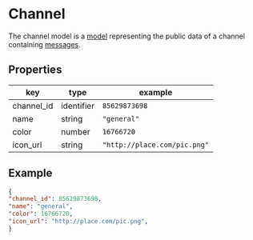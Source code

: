 # Channel

The channel model is a [model](../models.md) representing the public data of a channel containing [messages](./message.md).

## Properties
| key           | type       | example                      |
| ------------- | ---------- | ---------------------------- |
| channel_id    | identifier | `85629873698`                |
| name          | string     | `"general"`                  |
| color         | number     | `16766720`                   |
| icon_url      | string     | `"http://place.com/pic.png"` |

## Example
```json
{
"channel_id": 85629873698,
"name": "general",
"color": 16766720,
"icon_url": "http://place.com/pic.png",
}
```
